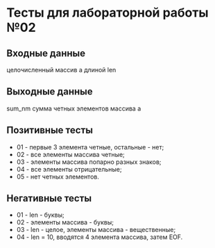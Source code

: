 # Тесты для лабораторной работы №02

## Входные данные
целочисленный массив a длиной len

## Выходные данные
sum_nm сумма четных элементов массива a

## Позитивные тесты
 - 01 - первые 3 элемента четные, остальные - нет;
 - 02 - все элементы массива четные;
 - 03 - элементы массива попарно разных знаков;
 - 04 - все элементы отрицательные;
 - 05 - нет четных элементов.

## Негативные тесты
 - 01 - len - буквы;
 - 02 - элементы массива - буквы;
 - 03 - len - целое, элементы массива - вещественные;
 - 04 - len = 10, вводятся 4 элемента массива, затем EOF.